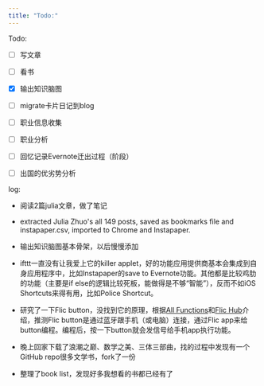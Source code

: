 ```yaml
---
title: "Todo:"
---
```

Todo:

- [ ] 写文章

- [ ] 看书

- [x] 输出知识脑图

- [ ] migrate卡片日记到blog

- [ ] 职业信息收集

- [ ] 职业分析

- [ ] 回忆记录Evernote迁出过程（阶段）

- [ ] 出国的优劣势分析

log:

- 阅读2篇julia文章，做了笔记

- extracted Julia Zhuo's all 149 posts, saved as bookmarks file and instapaper.csv, imported to Chrome and Instapaper.

- 输出知识脑图基本骨架，以后慢慢添加

- ifttt一直没有让我爱上它的killer applet，好的功能应用提供商基本会集成到自身应用程序中，比如Instapaper的save to Evernote功能。其他都是比较鸡肋的功能（主要是if else的逻辑比较死板，能做得是不够“智能”），反而不如iOS Shortcuts来得有用，比如Police Shortcut。

- 研究了一下Flic button，没找到它的原理，根据[All Functions](https://flic.io/all-functions)和[Flic Hub](https://flic.io/flic-hub)介绍，推测Flic button是通过蓝牙跟手机（或电脑）连接，通过Flic app来给button编程。编程后，按一下button就会发信号给手机app执行功能。

- 晚上回家下载了浪潮之巅、数学之美、三体三部曲，找的过程中发现有一个GitHub repo很多文学书，fork了一份

- 整理了book list，发现好多我想看的书都已经有了
